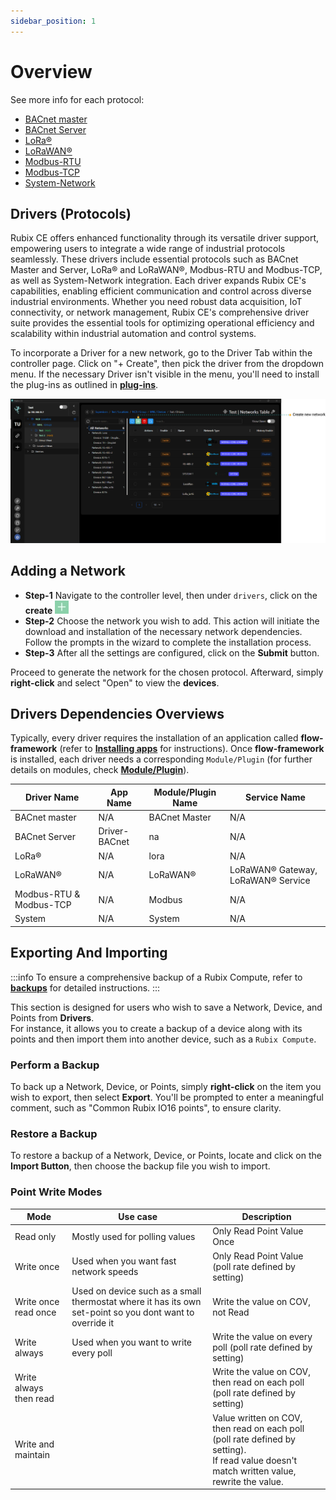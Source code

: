```yaml
---
sidebar_position: 1
---
```


# Overview
See more info for each protocol:

- [BACnet master](bacnet/bacnet-master/bacnet-master.md)
- [BACnet Server](bacnet/bacnet-server/bacnet-server.md)
- [LoRa®](lora/lora-raw/lora.md)
- [LoRaWAN®](lora/lorawan/lorawan.md)
- [Modbus-RTU](modbus/modbus-rtu/modbus.md)
- [Modbus-TCP](modbus/modbus-tcp/modbus.md)
- [System-Network](system/overview.md)

## Drivers (Protocols)

Rubix CE offers enhanced functionality through its versatile driver support, empowering users to integrate a wide range of industrial protocols seamlessly. These drivers include essential protocols such as BACnet Master and Server, LoRa® and LoRaWAN®, Modbus-RTU and Modbus-TCP, as well as System-Network integration. Each driver expands Rubix CE's capabilities, enabling efficient communication and control across diverse industrial environments. Whether you need robust data acquisition, IoT connectivity, or network management, Rubix CE's comprehensive driver suite provides the essential tools for optimizing operational efficiency and scalability within industrial automation and control systems.

To incorporate a Driver for a new network, go to the Driver Tab within the controller page. Click on "+ Create", then pick the driver from the dropdown menu. If the necessary Driver isn't visible in the menu, you'll need to install the plug-ins as outlined in **[plug-ins](../setup/plugins.md)**.

![max800px](./img/driver-page.png)

## Adding a Network

* **Step-1** Navigate to the controller level, then under `drivers`, click on the **create** ![add icon](../img/apps/add-button.png)
* **Step-2** Choose the network you wish to add. This action will initiate the download and installation of the necessary network dependencies. Follow the prompts in the wizard to complete the installation process.
* **Step-3** After all the settings are configured, click on the **Submit** button.

Proceed to generate the network for the chosen protocol. Afterward, simply **right-click** and select "Open" to view the **devices**.

## Drivers Dependencies Overviews

Typically, every driver requires the installation of an application called **flow-framework** (refer to **[Installing apps](../setup/plugins.md)** for instructions). Once **flow-framework** is installed, each driver needs a corresponding `Module/Plugin` (for further details on modules, check **[Module/Plugin](../setup/plugins.md)**).


| Driver Name             | App Name      | Module/Plugin Name | Service Name                     |
|-------------------------|---------------|--------------------|----------------------------------|
| BACnet master           | N/A           | BACnet Master      | N/A                              |
| BACnet Server           | Driver-BACnet | na                 | N/A                              |
| LoRa®                    | N/A           | lora               | N/A                              |
| LoRaWAN®                 | N/A           | LoRaWAN®            | LoRaWAN® Gateway, LoRaWAN® Service |
| Modbus-RTU & Modbus-TCP | N/A           | Modbus             | N/A                              |
| System                  | N/A           | System             | N/A                              |



## Exporting And Importing 

:::info
To ensure a comprehensive backup of a Rubix Compute, refer to **[backups](../setup/snapshots.md)** for detailed instructions.
:::

This section is designed for users who wish to save a Network, Device, and Points from **Drivers**. <br/> 
For instance, it allows you to create a backup of a device along with its points and then import them into another device, such as a `Rubix Compute`.

### Perform a Backup

To back up a Network, Device, or Points, simply **right-click** on the item you wish to export, then select **Export**. You'll be prompted to enter a meaningful comment, such as "Common Rubix IO16 points", to ensure clarity.

### Restore a Backup

To restore a backup of a Network, Device, or Points, locate and click on the **Import Button**, then choose the backup file you wish to import.


### Point Write Modes

| Mode                   | Use case                                                                                                   | Description                                                                                                                                                   | 
|------------------------|------------------------------------------------------------------------------------------------------------|---------------------------------------------------------------------------------------------------------------------------------------------------------------|
| Read only              | Mostly used for polling values                                                                             | Only Read Point Value Once                                                                                                                                   |
| Write once             | Used when you want fast network speeds                                                                     | Only Read Point Value (poll rate defined by setting)                                                                                                         |
| Write once read once   | Used on device such as a small thermostat where it has its own set-point so you dont want to override it | Write the value on COV, not Read                                                                                                                           |
| Write always           | Used when you want to write every poll                                                                     | Write the value on every poll (poll rate defined by setting)                                                                                                 |
| Write always then read |                                                                                                            | Write the value on COV, then read on each poll (poll rate defined by setting)                                                                                |
| Write and maintain     |                                                                                                            | Value written on COV, then read on each poll (poll rate defined by setting). <br/> If read value doesn't match written value, rewrite the value. |
